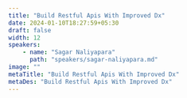 ```yaml
---
title: "Build Restful Apis With Improved Dx"
date: 2024-01-10T18:27:59+05:30
draft: false
width: 12
speakers:
    - name: "Sagar Naliyapara"
      path: "speakers/sagar-naliyapara.md"
image: ""
metaTitle: "Build Restful Apis With Improved Dx"
metaDes: "Build Restful Apis With Improved Dx"
---
```


